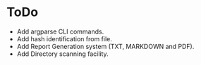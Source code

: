 ToDo
=====

* Add argparse CLI commands.
* Add hash identification from file.
* Add Report Generation system (TXT, MARKDOWN and PDF).
* Add Directory scanning facility.